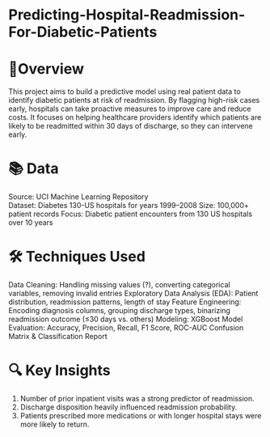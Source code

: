 # Predicting-Hospital-Readmission-For-Diabetic-Patients
# 📌Overview
This project aims to build a predictive model using real patient data to identify diabetic patients at risk of readmission. By flagging high-risk cases early, hospitals can take proactive measures to improve care and reduce costs. It focuses on helping healthcare providers identify which patients are likely to be readmitted within 30 days of discharge, so they can intervene early.

# 📚 Data
Source: UCI Machine Learning Repository\
Dataset: Diabetes 130-US hospitals for years 1999–2008
Size: 100,000+ patient records
Focus: Diabetic patient encounters from 130 US hospitals over 10 years

# 🛠️ Techniques Used
Data Cleaning: Handling missing values (?), converting categorical variables, removing invalid entries
Exploratory Data Analysis (EDA): Patient distribution, readmission patterns, length of stay
Feature Engineering: Encoding diagnosis columns, grouping discharge types, binarizing readmission outcome (≤30 days vs. others)
Modeling: XGBoost
Model Evaluation: Accuracy, Precision, Recall, F1 Score, ROC-AUC
Confusion Matrix & Classification Report

# 🔍 Key Insights
1. Number of prior inpatient visits was a strong predictor of readmission.
2. Discharge disposition heavily influenced readmission probability.
3. Patients prescribed more medications or with longer hospital stays were more likely to return.
